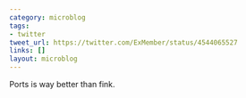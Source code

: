 ```yaml
---
category: microblog
tags:
- twitter
tweet_url: https://twitter.com/ExMember/status/4544065527
links: []
layout: microblog
---
```

Ports is way better than fink.
